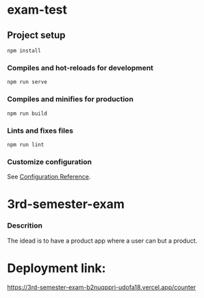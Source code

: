 # exam-test

## Project setup
```
npm install
```

### Compiles and hot-reloads for development
```
npm run serve
```

### Compiles and minifies for production
```
npm run build
```

### Lints and fixes files
```
npm run lint
```

### Customize configuration
See [Configuration Reference](https://cli.vuejs.org/config/).
# 3rd-semester-exam

### Descrition
The idead is to have a product app where a user can but a product. 

# Deployment link:
 https://3rd-semester-exam-b2nuqppri-udofa18.vercel.app/counter

